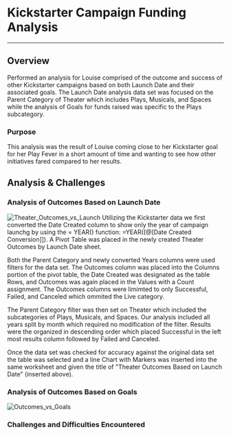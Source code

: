 # Kickstarter Campaign Funding Analysis
---
## Overview
Performed an analysis for Louise comprised of the outcome and success of other Kickstarter campaigns based on both Launch Date and their associated goals.   The Launch Date analysis data set was focused on the Parent Category of Theater which includes Plays, Musicals, and Spaces while the analysis of Goals for funds raised was specific to the Plays subcategory.   

### Purpose
This analysis was the result of Louise coming close to her Kickstarter goal for her Play Fever in a short amount of time and wanting to see how other initiatives fared compared to her results.

## Analysis & Challenges
### Analysis of Outcomes Based on Launch Date
![Theater_Outcomes_vs_Launch](https://user-images.githubusercontent.com/84201082/123518244-077abf00-d673-11eb-8c36-0579e6c78bab.png)
Utilizing the Kickstarter data we first converted the Date Created column to show only the year of campaign launchg by using the = YEAR() function: =YEAR([@[Date Created Conversion]]).   A Pivot Table was placed in the newly created Theater Outcomes by Launch Date sheet. 

Both the Parent Category and newly converted Years columns were used filters for the data set.   The Outcomes column was placed into the Columns portion of the pivot table, the Date Created was designated as the table Rows, and Outcomes was again placed in the Values with a Count assignment.   The Outcomes columns were limimted to only Successful, Failed, and Canceled which ommited the Live category.   

The Parent Category filter was then set on Theater which included the subcategories of Plays, Musicals, and Spaces.   Our analysis included all years split by month which required no modification of the filter.   Results were the organized in descending order which placed Successful in the left most results column followed by Failed and Canceled.

Once the data set was checked for accuracy against the original data set the table was selected and a line Chart with Markers was inserted into the same worksheet and given the title of "Theater Outcomes Based on Launch Date" (inserted above).

### Analysis of Outcomes Based on Goals
![Outcomes_vs_Goals](https://user-images.githubusercontent.com/84201082/123518280-2ed18c00-d673-11eb-8fe1-9d1e1c69aa04.png)

### Challenges and Difficulties Encountered 
